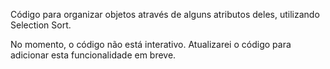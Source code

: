 Código para organizar objetos através de alguns atributos deles, utilizando Selection Sort.

No momento, o código não está interativo. Atualizarei o código para adicionar esta funcionalidade em breve.
